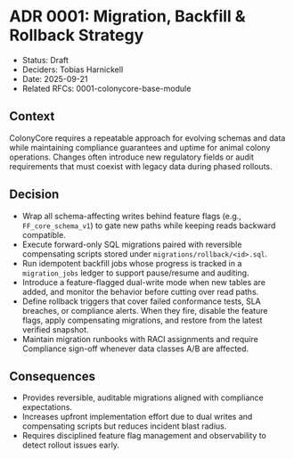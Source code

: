 # ADR 0001: Migration, Backfill & Rollback Strategy

- Status: Draft
- Deciders: Tobias Harnickell
- Date: 2025-09-21
- Related RFCs: 0001-colonycore-base-module

## Context
ColonyCore requires a repeatable approach for evolving schemas and data while maintaining compliance guarantees and uptime for animal colony operations. Changes often introduce new regulatory fields or audit requirements that must coexist with legacy data during phased rollouts.

## Decision
- Wrap all schema-affecting writes behind feature flags (e.g., `FF_core_schema_v1`) to gate new paths while keeping reads backward compatible.
- Execute forward-only SQL migrations paired with reversible compensating scripts stored under `migrations/rollback/<id>.sql`.
- Run idempotent backfill jobs whose progress is tracked in a `migration_jobs` ledger to support pause/resume and auditing.
- Introduce a feature-flagged dual-write mode when new tables are added, and monitor the behavior before cutting over read paths.
- Define rollback triggers that cover failed conformance tests, SLA breaches, or compliance alerts. When they fire, disable the feature flags, apply compensating migrations, and restore from the latest verified snapshot.
- Maintain migration runbooks with RACI assignments and require Compliance sign-off whenever data classes A/B are affected.

## Consequences
- Provides reversible, auditable migrations aligned with compliance expectations.
- Increases upfront implementation effort due to dual writes and compensating scripts but reduces incident blast radius.
- Requires disciplined feature flag management and observability to detect rollout issues early.
